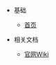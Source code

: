 - 基础

  - [首页](README)
  
- 相关文档
  * [官网Wiki](https://wiki.archlinuxcn.org/wiki/%E9%A6%96%E9%A1%B5)
